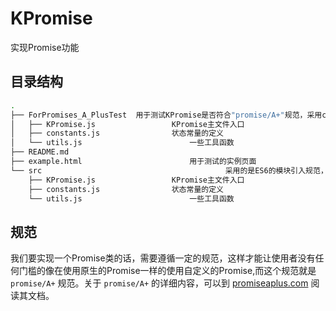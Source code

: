 # KPromise
实现Promise功能

## 目录结构

```bash
.
├── ForPromises_A_PlusTest  用于测试KPromise是否符合"promise/A+"规范，采用commonjs的模块导出方式，代码实际上与src里并无区别
│   ├── KPromise.js					KPromise主文件入口
│   ├── constants.js				状态常量的定义
│   └── utils.js						一些工具函数
├── README.md
├── example.html						用于测试的实例页面
└── src											采用的是ES6的模块引入规范，即（export/import）,可直接在现代浏览器中使用
    ├── KPromise.js					KPromise主文件入口
    ├── constants.js				状态常量的定义
    └── utils.js						一些工具函数

```

## 规范

​		我们要实现一个Promise类的话，需要遵循一定的规范，这样才能让使用者没有任何门槛的像在使用原生的Promise一样的使用自定义的Promise,而这个规范就是 `promise/A+` 规范。关于 `promise/A+` 的详细内容，可以到 [promiseaplus.com](https://promisesaplus.com/) 阅读其文档。

